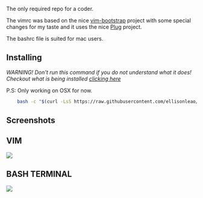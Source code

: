 The only required repo for a coder.

The vimrc was based on the nice [vim-bootstrap](http://vim-bootstrap.com) project with some special changes for my taste and it uses the nice [Plug](https://github.com/junegunn/vim-plug) project.

The bashrc file is suited for mac users.

## Installing

*WARNING! Don't run this command if you do not understand what it does! Checkout what is being installed [clicking here](https://github.com/ellisonleao/dotfiles/blob/master/CONTENTS.md)*

P.S: Only working on OSX for now.

```bash
	bash -c "$(curl -LsS https://raw.githubusercontent.com/ellisonleao/dotfiles/master/install)"
```

## Screenshots

VIM
---

![](http://i.imgur.com/9Jso7y0.png)

BASH TERMINAL
-------------

![](http://i.imgur.com/kiw4VTV.png)
